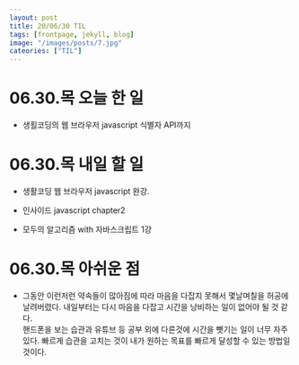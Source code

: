 ```yaml
---
layout: post
title: 20/06/30 TIL
tags: [frontpage, jekyll, blog]
image: "/images/posts/7.jpg"
cateories: ["TIL"]
---
```


# 06.30.목 오늘 한 일

- 생횔코딩의 웹 브라우저 javascript 식별자 API까지

# 06.30.목 내일 할 일

- 생활코딩 웹 브라우저 javascript 완강.

- 인사이드 javascript chapter2

- 모두의 알고리즘 with 자바스크립트 1강

# 06.30.목 아쉬운 점

- 그동안 이런저런 약속들이 많아짐에 따라 마음을 다잡지 못해서 몇날며칠을 허공에 날려버렸다. 내일부터는 다시 마음을 다잡고 시간을 낭비하는 일이 없어야 될 것 같다.  
  핸드폰을 보는 습관과 유튜브 등 공부 외에 다른것에 시간을 뺏기는 일이 너무 자주 있다. 빠르게 습관을 고치는 것이 내가 원하는 목표를 빠르게 달성할 수 있는 방법일 것이다.
